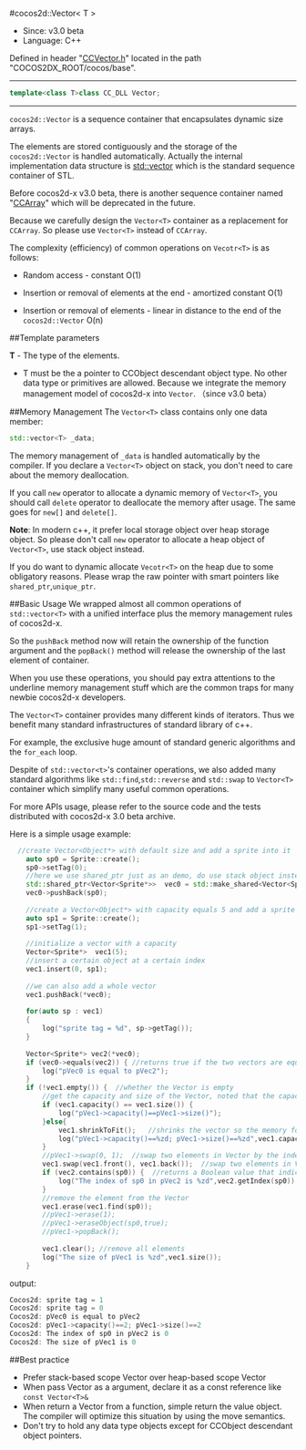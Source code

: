 #cocos2d::Vector< T >

- Since: v3.0 beta
- Language: C++

Defined in header "[CCVector.h](https://github.com/cocos2d/cocos2d-x/blob/develop/cocos/base/CCVector.h)" located in the path "COCOS2DX_ROOT/cocos/base".

---

```cpp
template<class T>class CC_DLL Vector;
```

---

`cocos2d::Vector` is a sequence container that encapsulates dynamic size arrays.

The elements are stored contiguously and the storage of the `cocos2d::Vector` is handled automatically. Actually the internal implementation data structure is [std::vector<T>](http://en.cppreference.com/w/cpp/container/vector) which is the standard sequence container of STL.

Before cocos2d-x v3.0 beta, there is another sequence container named "[CCArray](https://github.com/cocos2d/cocos2d-x/blob/develop/cocos/base/CCArray.h)" which will be deprecated in the future.

Because we carefully design the `Vector<T>` container as a replacement for `CCArray`. So please use `Vector<T>` instead of `CCArray`.

The complexity (efficiency) of common operations on `Vecotr<T>` is as follows:

- Random access - constant O(1)

- Insertion or removal of elements at the end - amortized constant O(1)

- Insertion or removal of elements - linear in distance to the end of the `cocos2d::Vector` O(n)


##Template parameters

**T** - The type of the elements.

- T must be the a pointer to CCObject descendant object type. No other data type or primitives are allowed. Because we integrate the memory management model of cocos2d-x into `Vector`. （since v3.0 beta）

##Memory Management
The `Vector<T>` class contains only one data member:

```cpp
std::vector<T> _data;
```

The memory management of `_data` is handled automatically by the compiler. If you declare a `Vector<T>` object on stack, you don't need to care about the memory deallocation.

If you call `new` operator to allocate a dynamic memory of `Vector<T>`, you should call `delete` operator to deallocate the memory after usage. The same goes for `new[]` and `delete[]`.

**Note**: In modern c++, it prefer local storage object over heap storage object. So please don't call `new` operator to allocate a heap object of `Vector<T>`, use stack object instead.

If you do want to dynamic allocate `Vecotr<T>` on the heap due to some obligatory reasons. Please wrap the raw pointer with smart pointers like `shared_ptr`,`unique_ptr`.


##Basic Usage
We wrapped almost all common operations of `std::vector<T>` with a unified interface plus the memory management rules of cocos2d-x.

So the `pushBack` method now will retain the ownership of the function argument and the `popBack()` method will release the ownership of the last element of container.

When you use these operations, you should pay extra attentions to the underline memory management stuff which are the common traps for many newbie cocos2d-x developers.

The `Vector<T>` container provides many different kinds of iterators. Thus we benefit many standard infrastructures of standard library of c++.

For example, the exclusive huge amount of standard generic algorithms and the `for_each` loop.

Despite of `std::vector<t>`'s container operations, we also added many standard algorithms like `std::find`,`std::reverse` and `std::swap` to `Vector<T>` container which simplify many useful
common operations.

For more APIs usage, please refer to the source code and the tests distributed with cocos2d-x 3.0 beta archive.

Here is a simple usage example:

```cpp
  //create Vector<Object*> with default size and add a sprite into it
    auto sp0 = Sprite::create();
    sp0->setTag(0);
    //here we use shared_ptr just as an demo, do use stack object instead
    std::shared_ptr<Vector<Sprite*>>  vec0 = std::make_shared<Vector<Sprite*>>();  //default constructor
    vec0->pushBack(sp0);
    
    //create a Vector<Object*> with capacity equals 5 and add a sprite into it
    auto sp1 = Sprite::create();
    sp1->setTag(1);
    
    //initialize a vector with a capacity
    Vector<Sprite*>  vec1(5);
    //insert a certain object at a certain index
    vec1.insert(0, sp1);
    
    //we can also add a whole vector
    vec1.pushBack(*vec0);
    
    for(auto sp : vec1)
    {
        log("sprite tag = %d", sp->getTag());
    }
    
    Vector<Sprite*> vec2(*vec0);
    if (vec0->equals(vec2)) { //returns true if the two vectors are equal
        log("pVec0 is equal to pVec2");
    }
    if (!vec1.empty()) {  //whether the Vector is empty
        //get the capacity and size of the Vector, noted that the capacity is not necessarily equal to the vector size.
        if (vec1.capacity() == vec1.size()) {
            log("pVec1->capacity()==pVec1->size()");
        }else{
            vec1.shrinkToFit();   //shrinks the vector so the memory footprint corresponds with the number of items
            log("pVec1->capacity()==%zd; pVec1->size()==%zd",vec1.capacity(),vec1.size());
        }
        //pVec1->swap(0, 1);  //swap two elements in Vector by the index
        vec1.swap(vec1.front(), vec1.back());  //swap two elements in Vector by the value
        if (vec2.contains(sp0)) {  //returns a Boolean value that indicates whether object is present in vector
            log("The index of sp0 in pVec2 is %zd",vec2.getIndex(sp0));
        }
        //remove the element from the Vector
        vec1.erase(vec1.find(sp0));
        //pVec1->erase(1);
        //pVec1->eraseObject(sp0,true);
        //pVec1->popBack();
        
        vec1.clear(); //remove all elements
        log("The size of pVec1 is %zd",vec1.size());
    }
 ```

output:

```cpp
Cocos2d: sprite tag = 1
Cocos2d: sprite tag = 0
Cocos2d: pVec0 is equal to pVec2
Cocos2d: pVec1->capacity()==2; pVec1->size()==2
Cocos2d: The index of sp0 in pVec2 is 0
Cocos2d: The size of pVec1 is 0
```

##Best practice

- Prefer stack-based scope Vector<T> over heap-based scope Vector<T>
- When pass Vector<T> as a argument, declare it as a const reference like `const Vector<T>&`
- When return a Vector<T> from a function, simple return the value object. The compiler will optimize this situation by using the move semantics.
- Don't try to hold any data type objects except for CCObject descendant object pointers.

